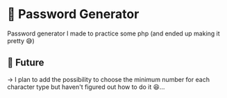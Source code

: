 # 🔐 Password Generator
 Password generator I made to practice some php (and ended up making it pretty 😅)

## 📃 Future

-> I plan to add the possibility to choose the minimum number for each character type but haven't figured out how to do it 😆...
